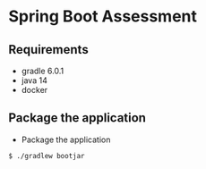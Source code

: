 # Spring Boot Assessment

## Requirements
- gradle 6.0.1
- java 14
- docker


## Package the application
- Package the application

`$ ./gradlew bootjar`